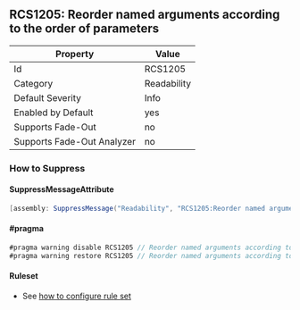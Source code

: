 ## RCS1205: Reorder named arguments according to the order of parameters

Property | Value
--- | --- 
Id | RCS1205
Category | Readability
Default Severity | Info
Enabled by Default | yes
Supports Fade-Out | no
Supports Fade-Out Analyzer | no

### How to Suppress

#### SuppressMessageAttribute

```csharp
[assembly: SuppressMessage("Readability", "RCS1205:Reorder named arguments according to the order of parameters.", Justification = "<Pending>")]
```

#### \#pragma

```csharp
#pragma warning disable RCS1205 // Reorder named arguments according to the order of parameters.
#pragma warning restore RCS1205 // Reorder named arguments according to the order of parameters.
```

#### Ruleset

* See [how to configure rule set](../HowToConfigureAnalyzers.md)
